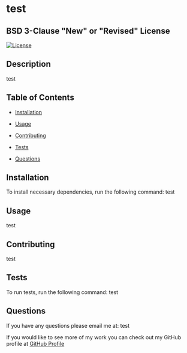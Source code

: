 # test

  ## BSD 3-Clause "New" or "Revised" License
  [![License](https://img.shields.io/badge/License-BSD%203--Clause-blue.svg)](https://opensource.org/licenses/BSD-3-Clause)

  ## Description
  test

  ## Table of Contents
  
  * [Installation](#install)

  * [Usage](#usage)

  * [Contributing](#contribution)

  * [Tests](#test)

  * [Questions](#Questions)
  

## Installation <br>
To install necessary dependencies, run the following command:
  test

## Usage <br>
  test

## Contributing <br>
  test

## Tests <br>
To run tests, run the following command:
  test

## Questions <br>
If you have any questions please email me at: test 

If you would like to see more of my work you can check out my GitHub profile at [GitHub Profile](https://github.com/test)

